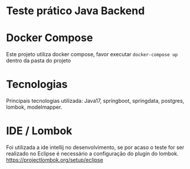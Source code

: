 # Teste prático Java Backend


# Docker Compose
Este projeto utiliza docker compose, favor executar `docker-compose up` dentro da pasta do projeto

# Tecnologias
Principais tecnologias utilizada: Java17, springboot, springdata, postgres, lombok, modelmapper.

# IDE / Lombok
Foi utilizada a ide intellij no desenvolvimento, se por acaso o teste for ser realizado 
no Eclipse é necessário a configuração do plugin do lombok.
https://projectlombok.org/setup/eclipse
